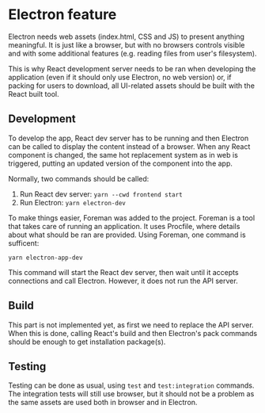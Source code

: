 Electron feature
================

Electron needs web assets (index.html, CSS and JS) to present anything meaningful. It is just like a browser,
but with no browsers controls visible and with some additional features (e.g. reading files from user's filesystem).

This is why React development server needs to be ran when developing the application (even if it should only use
Electron, no web version) or, if packing for users to download, all UI-related assets should be built with
the React built tool.

Development
-----------

To develop the app, React dev server has to be running and then Electron can be called to display the content instead of
a browser. When any React component is changed, the same hot replacement system as in web is triggered, putting an updated
version of the component into the app.

Normally, two commands should be called:
1. Run React dev server: `yarn --cwd frontend start`
2. Run Electron: `yarn electron-dev`

To make things easier, Foreman was added to the project. Foreman is a tool that takes care of running an application.
It uses Procfile, where details about what should be ran are provided. Using Foreman, one command is sufficent:

```
yarn electron-app-dev
```

This command will start the React dev server, then wait until it accepts connections and call Electron. However, it does not run
the API server.

Build
-----

This part is not implemented yet, as first we need to replace the API server. When this is done, calling React's build
and then Electron's pack commands should be enough to get installation package(s).

Testing
-------

Testing can be done as usual, using `test` and `test:integration` commands. The integration tests will still use browser,
but it should not be a problem as the same assets are used both in browser and in Electron.
